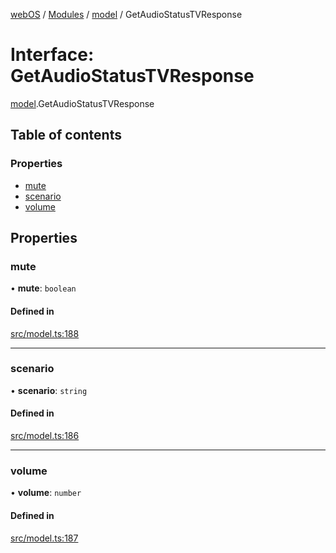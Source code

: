 [webOS](../README.md) / [Modules](../modules.md) / [model](../modules/model.md) / GetAudioStatusTVResponse

# Interface: GetAudioStatusTVResponse

[model](../modules/model.md).GetAudioStatusTVResponse

## Table of contents

### Properties

- [mute](model.GetAudioStatusTVResponse.md#mute)
- [scenario](model.GetAudioStatusTVResponse.md#scenario)
- [volume](model.GetAudioStatusTVResponse.md#volume)

## Properties

### mute

• **mute**: `boolean`

#### Defined in

[src/model.ts:188](https://github.com/Dabolus/webos-tv/blob/405e2bb/src/model.ts#L188)

___

### scenario

• **scenario**: `string`

#### Defined in

[src/model.ts:186](https://github.com/Dabolus/webos-tv/blob/405e2bb/src/model.ts#L186)

___

### volume

• **volume**: `number`

#### Defined in

[src/model.ts:187](https://github.com/Dabolus/webos-tv/blob/405e2bb/src/model.ts#L187)
